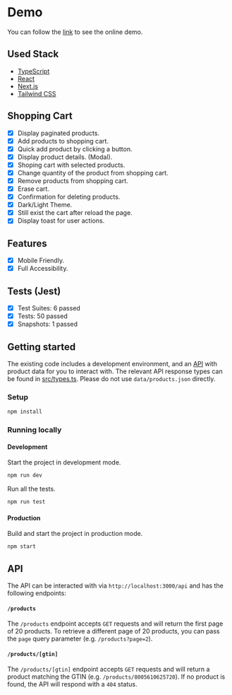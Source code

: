 # Demo

You can follow the [link](https://www.pavkout.design/) to see the online demo.

## Used Stack

- [TypeScript](https://www.typescriptlang.org/)
- [React](https://reactjs.org/)
- [Next.js](https://nextjs.org/)
- [Tailwind CSS](https://tailwindcss.com/)

## Shopping Cart

- [x] Display paginated products.
- [x] Add products to shopping cart.
- [x] Quick add product by clicking a button.
- [x] Display product details. (Modal).
- [x] Shoping cart with selected products.
- [x] Change quantity of the product from shopping cart.
- [x] Remove products from shopping cart.
- [x] Erase cart.
- [x] Confirmation for deleting products.
- [x] Dark/Light Theme.
- [x] Still exist the cart after reload the page.
- [x] Display toast for user actions.

## Features

- [x] Mobile Friendly.
- [x] Full Accessibility.

## Tests (Jest)

- [x] Test Suites: 6 passed
- [x] Tests: 50 passed
- [x] Snapshots: 1 passed

## Getting started

The existing code includes a development environment, and an [API](#api) with product data for you to interact with. The relevant API response types can be found in [src/types.ts](src/types.ts). Please do not use `data/products.json` directly.

### Setup

```sh
npm install
```

### Running locally

#### Development

Start the project in development mode.

```sh
npm run dev
```

Run all the tests.

```sh
npm run test
```

#### Production

Build and start the project in production mode.

```sh
npm start
```

## API

The API can be interacted with via `http://localhost:3000/api` and has the following endpoints:

#### `/products`

The `/products` endpoint accepts `GET` requests and will return the first page of 20 products. To retrieve a different page of 20 products, you can pass the `page` query parameter (e.g. `/products?page=2`).

#### `/products/[gtin]`

The `/products/[gtin]` endpoint accepts `GET` requests and will return a product matching the GTIN (e.g. `/products/8005610625720`). If no product is found, the API will respond with a `404` status.
